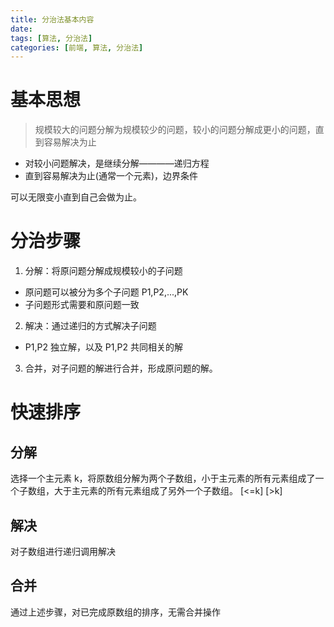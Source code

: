 ```yaml
---
title: 分治法基本内容
date:
tags: [算法, 分治法]
categories: [前端, 算法, 分治法]
---
```


# 基本思想

> 规模较大的问题分解为规模较少的问题，较小的问题分解成更小的问题，直到容易解决为止

- 对较小问题解决，是继续分解————递归方程
- 直到容易解决为止(通常一个元素)，边界条件

可以无限变小直到自己会做为止。

# 分治步骤

1. 分解：将原问题分解成规模较小的子问题

- 原问题可以被分为多个子问题 P1,P2,...,PK
- 子问题形式需要和原问题一致

2. 解决：通过递归的方式解决子问题

- P1,P2 独立解，以及 P1,P2 共同相关的解

3. 合并，对子问题的解进行合并，形成原问题的解。

# 快速排序

## 分解

选择一个主元素 k，将原数组分解为两个子数组，小于主元素的所有元素组成了一个子数组，大于主元素的所有元素组成了另外一个子数组。
[<=k] [>k]

## 解决

对子数组进行递归调用解决

## 合并

通过上述步骤，对已完成原数组的排序，无需合并操作
